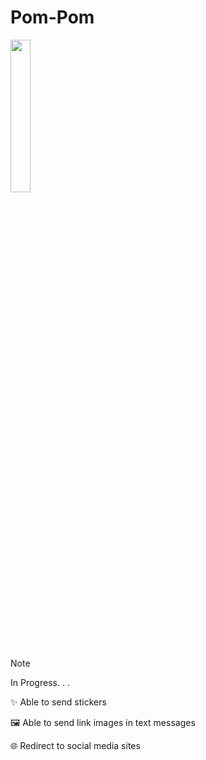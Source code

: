 # Pom-Pom

<img src="https://i.imgur.com/sUi9rFm.gif" width="25%" />

<br>
  
> [!NOTE]
> 
> In Progress. . .

✨ Able to send stickers

🖼️ Able to send link images in text messages

🌐 Redirect to social media sites
